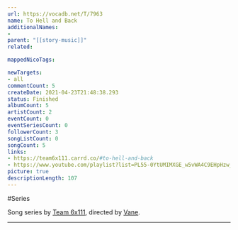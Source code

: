```yaml
---
url: https://vocadb.net/T/7963
name: To Hell and Back
additionalNames: 
- 
parent: "[[story-music]]"
related:

mappedNicoTags:

newTargets:
- all
commentCount: 5
createDate: 2021-04-23T21:48:38.293
status: Finished
albumCount: 5
artistCount: 2
eventCount: 0
eventSeriesCount: 0
followerCount: 3
songListCount: 0
songCount: 5
links: 
- https://team6x111.carrd.co/#to-hell-and-back
- https://www.youtube.com/playlist?list=PL55-0YtUMIMXGE_w5vWA4C9EHpHzw_s-z
picture: true
descriptionLength: 107
---
```


#Series

Song series by [Team 6x111](https://vocadb.net/Ar/101987), directed by [Vane](https://vocadb.net/Ar/57128).

---

